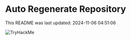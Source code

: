 # Auto Regenerate Repository

This README was last updated: 2024-11-06 04:51:06

 ![TryHackMe](https://tryhackme.com/badge/533634)